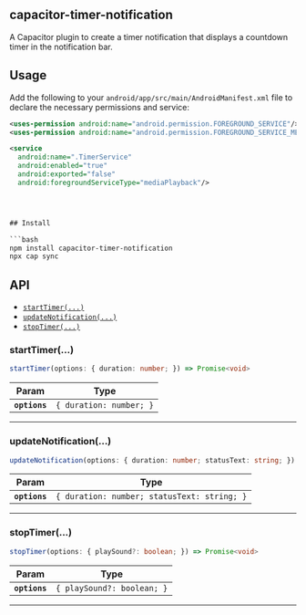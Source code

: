 ## capacitor-timer-notification

A Capacitor plugin to create a timer notification that displays a countdown timer in the notification bar.

## Usage

Add the following to your `android/app/src/main/AndroidManifest.xml` file to declare the necessary permissions and service:

````xml
<uses-permission android:name="android.permission.FOREGROUND_SERVICE"/>
<uses-permission android:name="android.permission.FOREGROUND_SERVICE_MEDIA_PLAYBACK" />

<service
  android:name=".TimerService"
  android:enabled="true"
  android:exported="false"
  android:foregroundServiceType="mediaPlayback"/>




## Install

```bash
npm install capacitor-timer-notification
npx cap sync
````

## API

<docgen-index>

* [`startTimer(...)`](#starttimer)
* [`updateNotification(...)`](#updatenotification)
* [`stopTimer(...)`](#stoptimer)

</docgen-index>

<docgen-api>
<!--Update the source file JSDoc comments and rerun docgen to update the docs below-->

### startTimer(...)

```typescript
startTimer(options: { duration: number; }) => Promise<void>
```

| Param         | Type                               |
| ------------- | ---------------------------------- |
| **`options`** | <code>{ duration: number; }</code> |

--------------------


### updateNotification(...)

```typescript
updateNotification(options: { duration: number; statusText: string; }) => Promise<void>
```

| Param         | Type                                                   |
| ------------- | ------------------------------------------------------ |
| **`options`** | <code>{ duration: number; statusText: string; }</code> |

--------------------


### stopTimer(...)

```typescript
stopTimer(options: { playSound?: boolean; }) => Promise<void>
```

| Param         | Type                                  |
| ------------- | ------------------------------------- |
| **`options`** | <code>{ playSound?: boolean; }</code> |

--------------------

</docgen-api>
